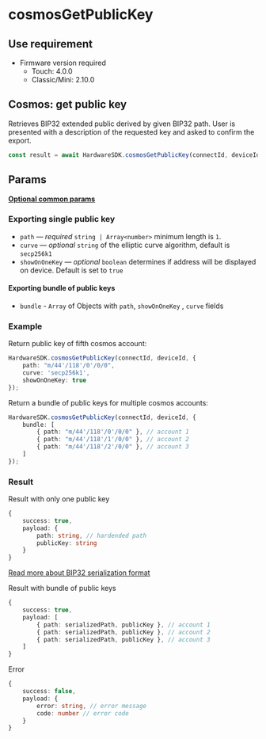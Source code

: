 # cosmosGetPublicKey

## Use requirement

* Firmware version required
  * Touch: 4.0.0
  * Classic/Mini: 2.10.0

## Cosmos: get public key

Retrieves BIP32 extended public derived by given BIP32 path. User is presented with a description of the requested key and asked to confirm the export.

```typescript
const result = await HardwareSDK.cosmosGetPublicKey(connectId, deviceId, params);
```

## Params

[**Optional common params**](../common-params.md)

### Exporting single public key

* `path` — _required_ `string | Array<number>` minimum length is `1`.&#x20;
* `curve` — _optional_ `string` of the elliptic curve algorithm, default is `secp256k1`
* `showOnOneKey` — _optional_ `boolean` determines if address will be displayed on device. Default is set to `true`

#### Exporting bundle of public keys

* `bundle` - `Array` of Objects with `path`, `showOnOneKey` , `curve` fields

### Example

Return public key of fifth cosmos account:

```typescript
HardwareSDK.cosmosGetPublicKey(connectId, deviceId, {
    path: "m/44'/118'/0'/0/0",
    curve: 'secp256k1',
    showOnOneKey: true
});
```

Return a bundle of public keys for multiple cosmos accounts:

```typescript
HardwareSDK.cosmosGetPublicKey(connectId, deviceId, {
    bundle: [
        { path: "m/44'/118'/0'/0/0" }, // account 1
        { path: "m/44'/118'/1'/0/0" }, // account 2
        { path: "m/44'/118'/2'/0/0" }, // account 3
    ]
});
```

### Result

Result with only one public key

```typescript
{
    success: true,
    payload: {
        path: string, // hardended path
        publicKey: string
    }
}
```

[Read more about BIP32 serialization format](https://github.com/bitcoin/bips/blob/master/bip-0032.mediawiki#Serialization\_format)

Result with bundle of public keys

```typescript
{
    success: true,
    payload: [
        { path: serializedPath, publicKey }, // account 1
        { path: serializedPath, publicKey }, // account 2
        { path: serializedPath, publicKey }, // account 3
    ]
}
```

Error

```typescript
{
    success: false,
    payload: {
        error: string, // error message
        code: number // error code
    }
}
```
